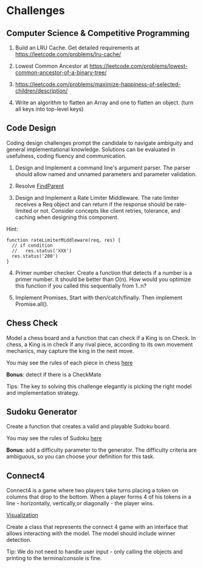 # Challenges

## Computer Science & Competitive Programming

1. Build an LRU Cache. Get detailed requirements at https://leetcode.com/problems/lru-cache/

2. Lowest Common Ancestor at https://leetcode.com/problems/lowest-common-ancestor-of-a-binary-tree/

3. https://leetcode.com/problems/maximize-happiness-of-selected-children/description/

4. Write an algorithm to flatten an Array and one to flatten an object. (turn all keys into top-level keys)

## Code Design

Coding design challenges prompt the candidate to navigate ambiguity and general implementational knowledge. Solutions can be evaluated in usefulness, coding fluency and communication.

1. Design and Implement a command line's argument parser. The parser should allow named and unnamed parameters and parameter validation.

2. Resolve [FindParent](https://silverdev.notion.site/Challenge-FindParent-59672103482c4675be9ba6b532241785?pvs=4)

3. Design and Implement a Rate Limiter Middleware. The rate limiter receives a Req object and can return if the response should be rate-limited or not. Consider concepts like client retries, tolerance, and caching when designing this component.

Hint:
```
function rateLimiterMiddleware(req, res) {
  // if condition
  //   res.status('XXX')
  res.status('200')
}
```

4. Primer number checker. Create a function that detects if a number is a primer number. It should be better than O(n). How would you optimize this function if you called this sequentially from 1..n?

5. Implement Promises. Start with then/catch/finally. Then implement Promise.all().

## Chess Check

Model a chess board and a function that can check if a King is on Check. In chess, a King is in check if any rival piece, according to its own movement mechanics, may capture the king in the next move.

You may see the rules of each piece in chess [here](https://www.chess.com/terms/chess-pieces)

**Bonus**: detect if there is a CheckMate

Tips: The key to solving this challenge elegantly is picking the right model and implementation strategy.

## Sudoku Generator

Create a function that creates a valid and playable Sudoku board.

You may see the rules of Sudoku [here](https://sudoku.com/how-to-play/sudoku-rules-for-complete-beginners/)

**Bonus**: add a difficulty parameter to the generator. The difficulty criteria are ambiguous, so you can choose your definition for this task.


## Connect4

Connect4 is a game where two players take turns placing a token on columns that drop to the bottom. When a player forms 4 of his tokens in a line - horizontally, vertically,or diagonally - the player wins.

[Visualization](https://i.ebayimg.com/images/g/DzMAAOSwSjxj6m0e/s-l1600.jpg)

Create a class that represents the connect 4 game with an interface that allows interacting with the model.
The model should include winner detection.

Tip: We do not need to handle user input - only calling the objects and printing to the termina/console is fine.
